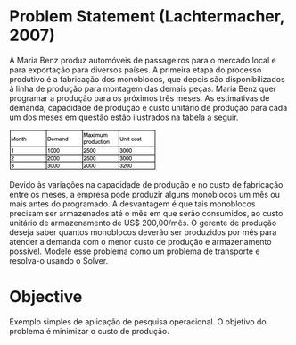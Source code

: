 # Problem Statement (Lachtermacher, 2007)
A Maria Benz produz automóveis de passageiros para o mercado local e para exportação para diversos países. A primeira etapa do processo produtivo é a fabricação dos monoblocos, que depois são disponibilizados à linha de produção para montagem das demais peças. Maria Benz quer programar a produção para os próximos três meses. As estimativas de demanda, capacidade de produção e custo unitário de produção para cada um dos meses em questão estão ilustrados na tabela a seguir.


![Data table](Data-table.png)

Devido às variações na capacidade de produção e no custo de fabricação entre os meses, a empresa pode produzir alguns monoblocos um mês ou mais antes do programado. A desvantagem é que tais monoblocos precisam ser armazenados até o mês em que serão consumidos, ao custo unitário de armazenamento de US$ 200,00/mês. O gerente de produção deseja saber quantos monoblocos deverão ser produzidos por mês para atender a demanda com o menor custo de produção e armazenamento possível. Modele esse problema como um problema de transporte e resolva-o usando o Solver.


# Objective
Exemplo simples de aplicação de pesquisa operacional. O objetivo do problema é minimizar o custo de produção.